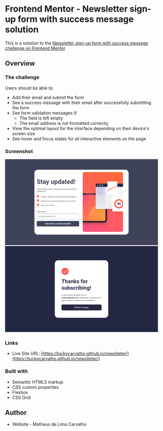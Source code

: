 # Frontend Mentor - Newsletter sign-up form with success message solution

This is a solution to the [Newsletter sign-up form with success message challenge on Frontend Mentor](https://www.frontendmentor.io/challenges/newsletter-signup-form-with-success-message-3FC1AZbNrv)

## Overview

### The challenge

Users should be able to:

- Add their email and submit the form
- See a success message with their email after successfully submitting the form
- See form validation messages if:
  - The field is left empty
  - The email address is not formatted correctly
- View the optimal layout for the interface depending on their device's screen size
- See hover and focus states for all interactive elements on the page

### Screenshot

![](images/prints/newslleter-sign-up.jpg)
![](images/prints/newslleter-success.jpg)

### Links
- Live Site URL: [https://luckycarvalho.github.io/newslleter/](https://luckycarvalho.github.io/newslleter/)

### Built with

- Semantic HTML5 markup
- CSS custom properties
- Flexbox
- CSS Grid

## Author

- Website - Matheus de Lima Carvalho

